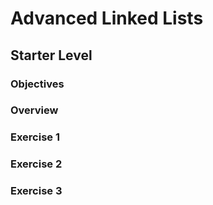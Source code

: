 # Advanced Linked Lists

## Starter Level

### Objectives

### Overview

### Exercise 1

### Exercise 2

### Exercise 3
